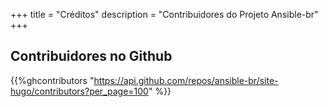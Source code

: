 +++
title = "Créditos"
description = "Contribuidores do Projeto Ansible-br"
+++


## Contribuidores no Github
{{%ghcontributors "https://api.github.com/repos/ansible-br/site-hugo/contributors?per_page=100" %}}
